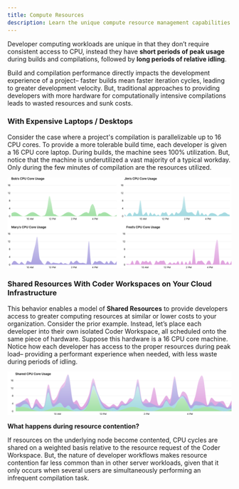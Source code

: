 ```yaml
---
title: Compute Resources
description: Learn the unique compute resource management capabilities in Coder.
---
```


Developer computing workloads are unique in that they don’t require consistent
access to CPU, instead they have **short periods of peak usage** during builds and
compilations, followed by **long periods of relative idling**.

Build and compilation performance directly impacts the development
experience of a project– faster builds mean faster iteration cycles,
leading to greater development velocity. But, traditional approaches to
providing developers with more hardware for computationally intensive
compilations leads to wasted resources and sunk costs.  

### With Expensive Laptops / Desktops

Consider the case where a project's compilation is parallelizable up to 16 CPU
cores. To provide a more tolerable build time, each developer is given a 16
CPU core laptop. During builds, the machine sees 100% utilization. But, notice
that the machine is underutilized a vast majority of a typical workday.
Only during the few minutes of compilation are the resources
utilized.

![resources-nonshared.svg](../assets/resources-old.svg)

### Shared Resources With Coder Workspaces on Your Cloud Infrastructure

This behavior enables a model of **Shared Resources** to provide developers access
to greater computing resources at similar or lower costs to your organization.
Consider the prior example. Instead, let’s place each developer into their own
isolated Coder Workspace, all scheduled onto the same piece of hardware.
Suppose this hardware is a 16 CPU core machine. Notice how each developer
has access to the proper resources during peak load– providing a
performant experience when needed, with less waste during periods of idling.

<!-- Notice how each developer has access to greater
resources during peak load– providing a superior experience when needed,
with less waste when not. -->

![resources-shared.svg](../assets/resources-new.svg)

**What happens during resource contention?**

If resources on the underlying node become contented, CPU cycles are shared
on a weighted basis relative to the resource request of the Coder Workspace.
But, the nature of developer workflows makes resource contention far less
common than in other server workloads, given that it only occurs when several
users are simultaneously performing an infrequent compilation task.
